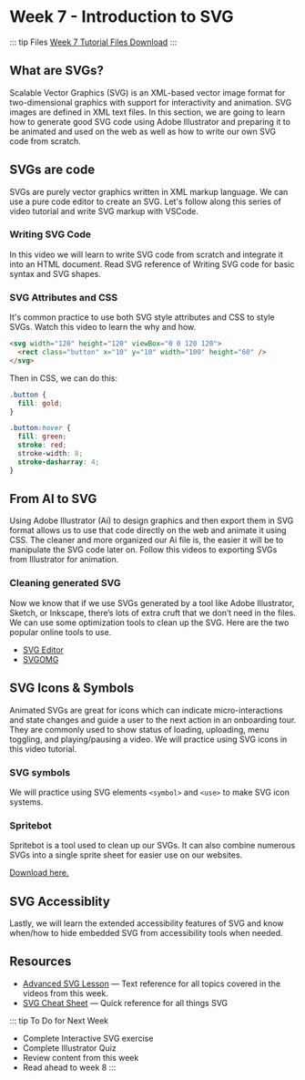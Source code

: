 # Week 7 - Introduction to SVG

::: tip Files
[Week 7 Tutorial Files Download](https://drive.google.com/uc?export=download&id=1fb6H6CIZn1I8uqtq4vXb5TiC7YyT2eot)
:::

## What are SVGs?

Scalable Vector Graphics (SVG) is an XML-based vector image format for two-dimensional graphics with support for interactivity and animation. SVG images are defined in XML text files. In this section, we are going to learn how to generate good SVG code using Adobe Illustrator and preparing it to be animated and used on the web as well as how to write our own SVG code from scratch.

## SVGs are code

SVGs are purely vector graphics written in XML markup language. We can use a pure code editor to create an SVG. Let's follow along this series of video tutorial and write SVG markup with VSCode.

### Writing SVG Code

In this video we will learn to write SVG code from scratch and integrate it into an HTML document. Read SVG reference of Writing SVG code for basic syntax and SVG shapes.

<YouTube
  url="https://www.youtube.com/embed/q_3Q9HHcXuA"
  title="Advanced SVG: writing SVG code"
/>

### SVG Attributes and CSS

It's common practice to use both SVG style attributes and CSS to style SVGs. Watch this video to learn the why and how.

<YouTube
  url="https://www.youtube.com/embed/EEtnu8OMD3o"
  title="Advanced SVG: attributes & CSS"
/>

```html
<svg width="120" height="120" viewBox="0 0 120 120">
  <rect class="button" x="10" y="10" width="100" height="60" />
</svg>
```

Then in CSS, we can do this:

```css
.button {
  fill: gold;
}

.button:hover {
  fill: green;
  stroke: red;
  stroke-width: 8;
  stroke-dasharray: 4;
}
```

<!-- These online tools let us generate code for SVG gradients, CSS gradients and edit their code.

- [Gradient Generator](https://briangrinstead.com/gradient/)
- [CSS Gradient Generator](https://cssgradient.io/) -->

## From AI to SVG

Using Adobe Illustrator (Ai) to design graphics and then export them in SVG format allows us to use that code directly on the web and animate it using CSS. The cleaner and more organized our Ai file is, the easier it will be to manipulate the SVG code later on. Follow this videos to exporting SVGs from Illustrator for animation.

<YouTube
  url="https://www.youtube.com/embed/bWcweY66DL8"
  title="Advanced SVG: icons"
/>

### Cleaning generated SVG

Now we know that if we use SVGs generated by a tool like Adobe Illustrator, Sketch, or Inkscape, there’s lots of extra cruft that we don’t need in the files. We can use some optimization tools to clean up the SVG. Here are the two popular online tools to use.

- [SVG Editor](http://petercollingridge.appspot.com/svg-editor)
- [SVGOMG](https://jakearchibald.github.io/svgomg/)

## SVG Icons & Symbols

Animated SVGs are great for icons which can indicate micro-interactions and state changes and guide a user to the next action in an onboarding tour. They are commonly used to show status of loading, uploading, menu toggling, and playing/pausing a video. We will practice using SVG icons in this video tutorial.

<YouTube
  url="https://www.youtube.com/embed/EhNHe-f0LBI"
  title="Advanced SVG: icons"
/>

### SVG symbols

We will practice using SVG elements `<symbol>` and `<use>` to make SVG icon systems.

<YouTube
  url="https://www.youtube.com/embed/BO13gECyiuE"
  title="Advanced SVG: icon symbols"
/>

### Spritebot

Spritebot is a tool used to clean up our SVGs. It can also combine numerous SVGs into a single sprite sheet for easier use on our websites.

[Download here.](https://github.com/thomasjbradley/spritebot)

## SVG Accessiblity

Lastly, we will learn the extended accessibility features of SVG and know when/how to hide embedded SVG from accessibility tools when needed.

<YouTube
  url="https://www.youtube.com/embed/BieUh304KDA"
  title="Advanced SVG: accessibility"
/>

## Resources

- [Advanced SVG Lesson](https://learn-the-web.algonquindesign.ca/topics/advanced-svg/) — Text reference for all topics covered in the videos from this week.
- [SVG Cheat Sheet](https://learn-the-web.algonquindesign.ca/topics/svg-cheat-sheet/) — Quick reference for all things SVG

::: tip To Do for Next Week

- Complete Interactive SVG exercise
- Complete Illustrator Quiz
- Review content from this week
- Read ahead to week 8
  :::
